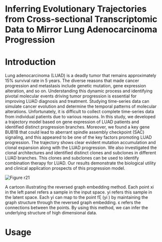 # Inferring Evolutionary Trajectories from Cross-sectional Transcriptomic Data to Mirror Lung Adenocarcinoma Progression

# Introduction
Lung adenocarcinoma (LUAD) is a deadly tumor that remains approximately 15% survival rate in 5 years. The diverse reasons that made cancer progression and metastasis include genetic mutation, gene expression alteration, and so on. Understanding this dynamic process and identifying pivotal molecular events driving tumor progression is essential for improving LUAD diagnosis and treatment. Studying time-series data can simulate cancer evolution and determine the temporal patterns of molecular alterations. Unfortunately, it is difficult to collect complete time-series data from individual patients due to various reasons. In this study, we developed a trajectory model based on gene expression of LUAD patients and identified distinct progression branches. Moreover, we found a key gene BUB1B that could lead to aberrant spindle assembly checkpoint (SAC) signaling, and this appeared to be one of the key factors promoting LUAD progression. The trajectory shows clear evident mutation accumulation and clonal expansion along with the LUAD progression. We also investigated the clonal architectures and identified distinct clones and subclones in different LUAD branches. This clones and subclones can be used to identify combination therapy for LUAD. Our results demonstrate the biological utility and clinical application prospects of this progression model.


![Figure r21](https://user-images.githubusercontent.com/112677142/228104261-39291975-ab7f-4311-a833-3c06f84a372d.png)
 
A cartoon illustrating the reversed graph embedding method. Each point xi in the left panel refers a sample in the input space. yi refers this sample in the latent space. Each yi can map to the point fξ (yi ) by maintaining the graph structure through the reversed graph embedding. ε refers the connections between the points. By using this method, we can infer the underlying structure of high dimensional data.


# Usage

